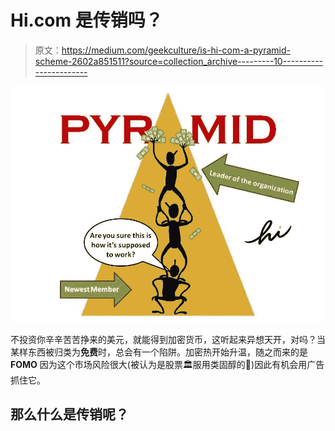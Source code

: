 # Hi.com 是传销吗？

> 原文：<https://medium.com/geekculture/is-hi-com-a-pyramid-scheme-2602a851511?source=collection_archive---------10----------------------->

![](img/c2d18863524e4f2a27b705b4ac43fd6c.png)

不投资你辛辛苦苦挣来的美元，就能得到加密货币，这听起来异想天开，对吗？当某样东西被归类为**免费**时，总会有一个陷阱。加密热开始升温，随之而来的是 **FOMO** 因为这个市场风险很大(被认为是股票🏛服用类固醇的️💉)因此有机会用广告抓住它。

## 那么什么是传销呢？